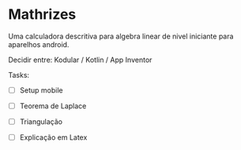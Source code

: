 # Mathrizes

Uma calculadora descritiva para algebra linear de nivel iniciante para aparelhos android.

Decidir entre:
Kodular / Kotlin / App Inventor

Tasks:

- [ ] Setup mobile

- [ ] Teorema de Laplace

- [ ] Triangulação

- [ ] Explicação em Latex

